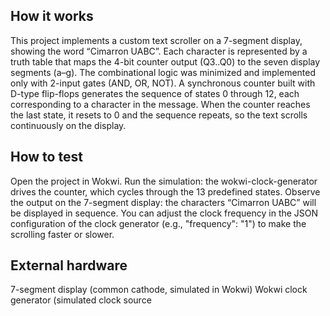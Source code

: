 <!---

This file is used to generate your project datasheet. Please fill in the information below and delete any unused
sections.

You can also include images in this folder and reference them in the markdown. Each image must be less than
512 kb in size, and the combined size of all images must be less than 1 MB.
-->

## How it works
This project implements a custom text scroller on a 7-segment display, showing the word “Cimarron UABC”.
Each character is represented by a truth table that maps the 4-bit counter output (Q3..Q0) to the seven display segments (a–g).
The combinational logic was minimized and implemented only with 2-input gates (AND, OR, NOT).
A synchronous counter built with D-type flip-flops generates the sequence of states 0 through 12, each corresponding to a character in the message.
When the counter reaches the last state, it resets to 0 and the sequence repeats, so the text scrolls continuously on the display.
## How to test
Open the project in Wokwi.
Run the simulation: the wokwi-clock-generator drives the counter, which cycles through the 13 predefined states.
Observe the output on the 7-segment display: the characters “Cimarron UABC” will be displayed in sequence.
You can adjust the clock frequency in the JSON configuration of the clock generator (e.g., "frequency": "1") to make the scrolling faster or slower.
## External hardware
7-segment display (common cathode, simulated in Wokwi)
Wokwi clock generator (simulated clock source
